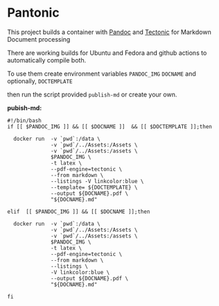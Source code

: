# Pantonic

This project builds a container with [Pandoc](https://pandoc.org) and [Tectonic](https://tectonic-typesetting.github.io/en-US/) for Markdown Document processing

There are working builds for Ubuntu and Fedora and github actions to automatically compile both.

To use them create environment variables `PANDOC_IMG` `DOCNAME` and optionally, `DOCTEMPLATE`

then run the script provided `publish-md` or create your own.


**pubish-md:**
```shell
#!/bin/bash
if [[ $PANDOC_IMG ]] && [[ $DOCNAME ]]  && [[ $DOCTEMPLATE ]];then

  docker run  -v `pwd`:/data \
              -v `pwd`/../Assets:/Assets \
              -v `pwd`/../Assets:/assets \
              $PANDOC_IMG \
              -t latex \
              --pdf-engine=tectonic \
              --from markdown \
              --listings -V linkcolor:blue \
              --template= ${DOCTEMPLATE} \
              --output ${DOCNAME}.pdf \
              "${DOCNAME}.md"

elif  [[ $PANDOC_IMG ]] && [[ $DOCNAME ]];then

  docker run  -v `pwd`:/data \
              -v `pwd`/../Assets:/Assets \
              -v `pwd`/../Assets:/assets \
              $PANDOC_IMG \
              -t latex \
              --pdf-engine=tectonic \
              --from markdown \
              --listings \
              -V linkcolor:blue \
              --output ${DOCNAME}.pdf \
              "${DOCNAME}.md"

fi
```
